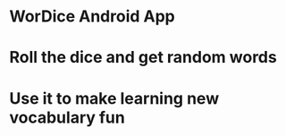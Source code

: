# WorDice Android App
#  Roll the dice and get random words 
#  Use it to make learning new vocabulary fun
